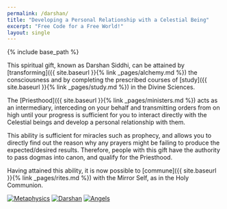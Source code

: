 ```yaml
---
permalink: /darshan/
title: "Developing a Personal Relationship with a Celestial Being"
excerpt: "Free Code for a Free World!"
layout: single
---
```


{% include base_path %}

This spiritual gift, known as Darshan Siddhi,
can be attained by [transforming]({{ site.baseurl }}{% link _pages/alchemy.md %})
the consciousness and by completing the prescribed
courses of [study]({{ site.baseurl }}{% link _pages/study.md %})
in the Divine Sciences.

The [Priesthood]({{ site.baseurl }}{% link _pages/ministers.md %}) acts as an intermediary,
interceding on your behalf
and transmitting orders from on high
until your progress is sufficient
for you to interact directly with the Celestial beings
and develop a personal relationship with them.

This ability is sufficient for miracles such as prophecy,
and allows you to directly find out the reason why any prayers
might be failing to produce the expected/desired results.
Therefore, people with this gift have the authority to pass dogmas into canon,
and qualify for the Priesthood.

Having attained this ability,
it is now possible to [commune]({{ site.baseurl }}{% link _pages/rites.md %})
with the Mirror Self, as in the Holy Communion.

[![Metaphysics](https://img.youtube.com/vi/r9YiKy0Jk6k/0.jpg)](https://www.youtube.com/watch?v=r9YiKy0Jk6k)
[![Darshan](https://img.youtube.com/vi/E-h_vkyCQ7o/0.jpg)](https://www.youtube.com/watch?v=E-h_vkyCQ7o)
[![Angels](https://img.youtube.com/vi/40KcrrfbJ6o/0.jpg)](https://www.youtube.com/watch?v=40KcrrfbJ6o)

